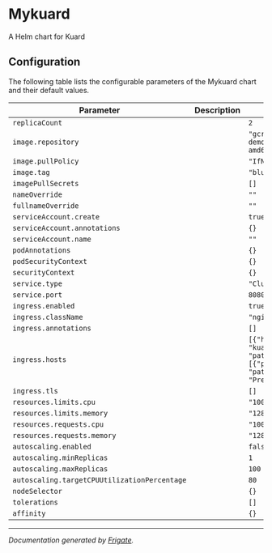 
Mykuard
===========

A Helm chart for Kuard


## Configuration

The following table lists the configurable parameters of the Mykuard chart and their default values.

| Parameter                | Description             | Default        |
| ------------------------ | ----------------------- | -------------- |
| `replicaCount` |  | `2` |
| `image.repository` |  | `"gcr.io/kuar-demo/kuard-amd64"` |
| `image.pullPolicy` |  | `"IfNotPresent"` |
| `image.tag` |  | `"blue"` |
| `imagePullSecrets` |  | `[]` |
| `nameOverride` |  | `""` |
| `fullnameOverride` |  | `""` |
| `serviceAccount.create` |  | `true` |
| `serviceAccount.annotations` |  | `{}` |
| `serviceAccount.name` |  | `""` |
| `podAnnotations` |  | `{}` |
| `podSecurityContext` |  | `{}` |
| `securityContext` |  | `{}` |
| `service.type` |  | `"ClusterIP"` |
| `service.port` |  | `8080` |
| `ingress.enabled` |  | `true` |
| `ingress.className` |  | `"nginx"` |
| `ingress.annotations` |  | `[]` |
| `ingress.hosts` |  | `[{"host": "kuard.local", "paths": [{"path": "/", "pathType": "Prefix"}]}]` |
| `ingress.tls` |  | `[]` |
| `resources.limits.cpu` |  | `"100m"` |
| `resources.limits.memory` |  | `"128Mi"` |
| `resources.requests.cpu` |  | `"100m"` |
| `resources.requests.memory` |  | `"128Mi"` |
| `autoscaling.enabled` |  | `false` |
| `autoscaling.minReplicas` |  | `1` |
| `autoscaling.maxReplicas` |  | `100` |
| `autoscaling.targetCPUUtilizationPercentage` |  | `80` |
| `nodeSelector` |  | `{}` |
| `tolerations` |  | `[]` |
| `affinity` |  | `{}` |



---
_Documentation generated by [Frigate](https://frigate.readthedocs.io)._

